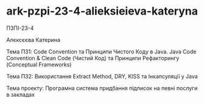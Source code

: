 # ark-pzpi-23-4-alieksieieva-kateryna

ПЗПІ-23-4

Алєксєєва Катерина

Тема ПЗ1: Code Convention та Принципи Чистого Коду в Java. Java Code Convention & Clean Code (Чистий Код) та Принципи Рефакторингу (Conceptual Frameworks)

Тема ПЗ2: Використання Extract Method, DRY, KISS та Інкапсуляції у Java

Тема проекту: Програмна система придбання підписок на певні послуги в закладах
